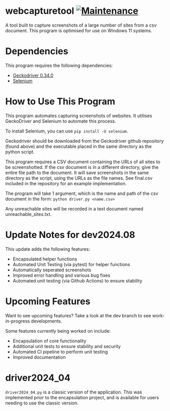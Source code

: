 # webcapturetool [![Maintenance](https://img.shields.io/badge/Maintained%3F-yes-green.svg)](https://github.com/wyattshanahan/webcapturetool/graphs/commit-activity)
A tool built to capture screenshots of a large number of sites from a csv document.
This program is optimised for use on Windows 11 systems.

# Dependencies
This program requires the following dependencies:
- [Geckodriver 0.34.0](https://github.com/mozilla/geckodriver/releases/tag/v0.34.0)
- [Selenium](https://github.com/SeleniumHQ/selenium)

# How to Use This Program
This program automates capturing screenshots of websites. It utilises GeckoDriver and Selenium to automate this process.

To install Selenium, you can use ``pip install -U selenium``.

Geckodriver should be downloaded from the Geckodriver github repository (found above) and the executable placed in the same directory as the python script.

This program requires a CSV document containing the URLs of all sites to be screenshotted. If the csv document is in a different directory, give the entire file path to the document.
It will save screenshots in the same directory as the script, using the URLs as the file names. See final.csv included in the repository for an example implementation.

The program will take 1 argument, which is the name and path of the csv document in the form:
``python driver.py <name.csv>``

Any unreachable sites will be recorded in a text document named unreachable_sites.txt.

# Update Notes for dev2024.08
This update adds the following features:
- Encapsulated helper functions
- Automated Unit Testing (via pytest) for helper functions
- Automatically seperated screenshots
- Improved error handling and various bug fixes
- Automated unit testing (via Github Actions) to ensure stability

# Upcoming Features

Want to see upcoming features? Take a look at the dev branch to see work-in-progress developments. 

Some features currently being worked on include:
- Encapsulation of core functionality
- Additional unit tests to ensure stability and security
- Automated CI pipeline to perform unit testing
- Improved documentation

# driver2024_04

``driver2024_04.py`` is a classic version of the application. This was implemented prior to the encapsulation project, and is available for users needing to use the classic version. 
